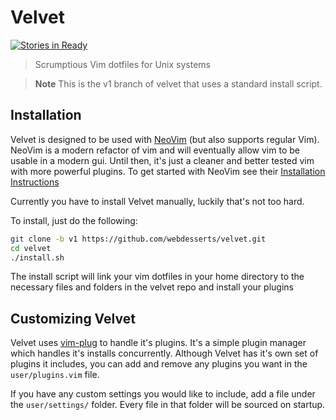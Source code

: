 Velvet
======
[![Stories in Ready](https://badge.waffle.io/webdesserts/velvet.svg?label=ready&title=Ready)](http://waffle.io/webdesserts/velvet)

> Scrumptious Vim dotfiles for Unix systems

> **Note** This is the v1 branch of velvet that uses a standard install script.

Installation
------------
Velvet is designed to be used with [NeoVim](http://neovim.org/) (but also
supports regular Vim). NeoVim is a modern refactor of vim and will eventually
allow vim to be usable in a modern gui. Until then, it's just a cleaner and
better tested vim with more powerful plugins. To get started with NeoVim see
their [Installation Instructions](https://github.com/neovim/neovim/wiki/Installing)

Currently you have to install Velvet manually, luckily that's not too hard.

To install, just do the following:

```bash
git clone -b v1 https://github.com/webdesserts/velvet.git
cd velvet
./install.sh
```

The install script will link your vim dotfiles in your home directory to
the necessary files and folders in the velvet repo and install your plugins

Customizing Velvet
------------------
Velvet uses [vim-plug](https://github.com/junegunn/vim-plug) to handle it's
plugins. It's a simple plugin manager which handles it's installs concurrently.
Although Velvet has it's own set of plugins it includes, you can add and remove
any plugins you want in the `user/plugins.vim` file.

If you have any custom settings you would like to include, add a file under the
`user/settings/` folder. Every file in that folder will be sourced on startup.
